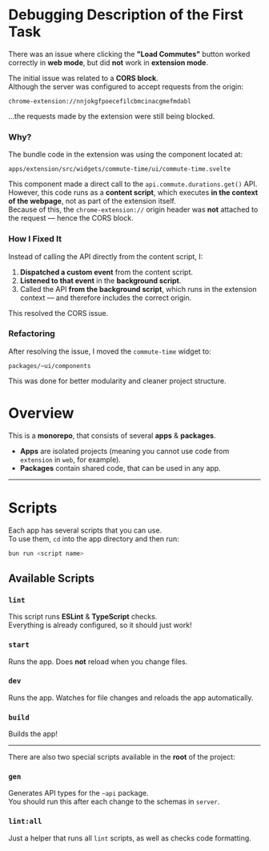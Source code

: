 # Debugging Description of the First Task
There was an issue where clicking the **"Load Commutes"** button worked correctly in **web mode**, but did **not** work in **extension mode**.

The initial issue was related to a **CORS block**.  
Although the server was configured to accept requests from the origin:

```
chrome-extension://nnjokgfpoecefilcbmcinacgmefmdabl
```

…the requests made by the extension were still being blocked.

### Why?

The bundle code in the extension was using the component located at:

```
apps/extension/src/widgets/commute-time/ui/commute-time.svelte
```

This component made a direct call to the `api.commute.durations.get()` API.  
However, this code runs as a **content script**, which executes **in the context of the webpage**, not as part of the extension itself.  
Because of this, the `chrome-extension://` origin header was **not** attached to the request — hence the CORS block.

### How I Fixed It

Instead of calling the API directly from the content script, I:

1. **Dispatched a custom event** from the content script.
2. **Listened to that event** in the **background script**.
3. Called the API **from the background script**, which runs in the extension context — and therefore includes the correct origin.

This resolved the CORS issue.

### Refactoring

After resolving the issue, I moved the `commute-time` widget to:

```
packages/~ui/components
```

This was done for better modularity and cleaner project structure.

# Overview

This is a **monorepo**, that consists of several **apps** & **packages**.

- **Apps** are isolated projects (meaning you cannot use code from `extension` in `web`, for example).
- **Packages** contain shared code, that can be used in any app.

---

# Scripts

Each app has several scripts that you can use.  
To use them, `cd` into the app directory and then run:

```bash
bun run <script name>
```

## Available Scripts

### `lint`
This script runs **ESLint** & **TypeScript** checks.  
Everything is already configured, so it should just work!

### `start`
Runs the app. Does **not** reload when you change files.

### `dev`
Runs the app. Watches for file changes and reloads the app automatically.

### `build`
Builds the app!

---

There are also two special scripts available in the **root** of the project:

### `gen`
Generates API types for the `~api` package.  
You should run this after each change to the schemas in `server`.

### `lint:all`
Just a helper that runs all `lint` scripts, as well as checks code formatting.
